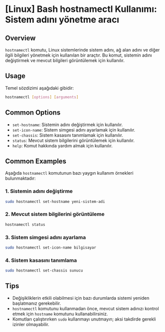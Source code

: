 # [Linux] Bash hostnamectl Kullanımı: Sistem adını yönetme aracı

## Overview
`hostnamectl` komutu, Linux sistemlerinde sistem adını, ağ alan adını ve diğer ilgili bilgileri yönetmek için kullanılan bir araçtır. Bu komut, sistemin adını değiştirmek ve mevcut bilgileri görüntülemek için kullanılır.

## Usage
Temel sözdizimi aşağıdaki gibidir:
```bash
hostnamectl [options] [arguments]
```

## Common Options
- `set-hostname`: Sistemin adını değiştirmek için kullanılır.
- `set-icon-name`: Sistem simgesi adını ayarlamak için kullanılır.
- `set-chassis`: Sistem kasasını tanımlamak için kullanılır.
- `status`: Mevcut sistem bilgilerini görüntülemek için kullanılır.
- `help`: Komut hakkında yardım almak için kullanılır.

## Common Examples
Aşağıda `hostnamectl` komutunun bazı yaygın kullanım örnekleri bulunmaktadır:

### 1. Sistemin adını değiştirme
```bash
sudo hostnamectl set-hostname yeni-sistem-adi
```

### 2. Mevcut sistem bilgilerini görüntüleme
```bash
hostnamectl status
```

### 3. Sistem simgesi adını ayarlama
```bash
sudo hostnamectl set-icon-name bilgisayar
```

### 4. Sistem kasasını tanımlama
```bash
sudo hostnamectl set-chassis sunucu
```

## Tips
- Değişikliklerin etkili olabilmesi için bazı durumlarda sistemi yeniden başlatmanız gerekebilir.
- `hostnamectl` komutunu kullanmadan önce, mevcut sistem adınızı kontrol etmek için `hostname` komutunu kullanabilirsiniz.
- Komutları çalıştırırken `sudo` kullanmayı unutmayın; aksi takdirde gerekli izinler olmayabilir.